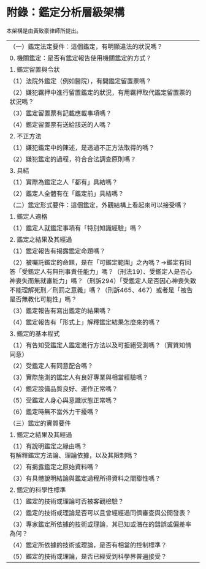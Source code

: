 # 附錄：鑑定分析層級架構

本架構是由黃致豪律師所提出。

<table class="table table-bordered table-hover table-condensed">
    <tbody>
        <tr>
            <td>（一）鑑定法定要件：這個鑑定，有明顯違法的狀況嗎？</td>
        </tr>
        <tr>
            <td>0. 機關鑑定：是否有鑑定報告使用機關鑑定的方式？</td>
        </tr>
        <tr>
            <td>1. 鑑定留置與令狀</td>
        </tr>
        <tr>
            <td>（1）法院外鑑定（例如醫院），有開鑑定留置票嗎？</td>
        </tr>
        <tr>
            <td>（2）嫌犯羈押中進行留置鑑定的狀況，有用羈押取代鑑定留置票的狀況嗎？</td>
        </tr>
        <tr>
            <td>（3）鑑定留置票有記載應載事項嗎？</td>
        </tr>
        <tr>
            <td>（4）鑑定留置票有送給該送的人嗎？</td>
        </tr>
        <tr>
            <td>2. 不正方法</td>
        </tr>
        <tr>
            <td>（1）嫌犯鑑定中的陳述，是透過不正方法取得的嗎？</td>
        </tr>
        <tr>
            <td>（2）嫌犯鑑定的過程，符合合法調查原則嗎？</td>
        </tr>
        <tr>
            <td>3. 具結</td>
        </tr>
        <tr>
            <td>（1）實際為鑑定之人「都有」具結嗎？</td>
        </tr>
        <tr>
            <td>（2）鑑定人全體有在「鑑定前」具結嗎？</td>
        </tr>
        <tr>
            <td>（二）鑑定形式要件：這個鑑定，外觀結構上看起來可以接受嗎？</td>
        </tr>
        <tr>
            <td>1. 鑑定人適格</td>
        </tr>
        <tr>
            <td>（1）鑑定人就鑑定事項有「特別知識經驗」嗎？</td>
        </tr>
        <tr>
            <td>2. 鑑定之結果及其經過</td>
        </tr>
        <tr>
            <td>（1）鑑定報告有揭露鑑定命題嗎？</td>
        </tr>
        <tr>
            <td>（2）被囑託鑑定的命題，是在「可鑑定範圍」之內嗎？→鑑定有回答「受鑑定人有無刑事責任能力」嗎？（刑法19）、受鑑定人是否心神喪失而無就審能力」嗎？（刑訴294）「受鑑定人是否因心神喪失致不能理解死刑／刑罰之意義」嗎？（刑訴465、467）或者是「被告是否無教化可能性」嗎？</td>
        </tr>
        <tr>
            <td>（3）鑑定報告有寫出鑑定的結果嗎？</td>
        </tr>
        <tr>
            <td>（4）鑑定報告有「形式上」解釋鑑定結果怎麼來的嗎？</td>
        </tr>
        <tr>
            <td>3. 鑑定的基本程式</td>
        </tr>
        <tr>
            <td>（1）有告知受鑑定人鑑定進行方法以及可拒絕受測嗎？（實質知情同意）</td>
        </tr>
        <tr>
            <td>（2）受鑑定人有同意配合嗎？</td>
        </tr>
        <tr>
            <td>（3）實際施測的鑑定人有良好專業與相當經驗嗎？</td>
        </tr>
        <tr>
            <td>（4）鑑定設備品質良好、運作正常嗎？</td>
        </tr>
        <tr>
            <td>（5）受鑑定人身心與意識狀態正常嗎？</td>
        </tr>
        <tr>
            <td>（6）鑑定時無不當外力干擾嗎？</td>
        </tr>
        <tr>
            <td>（三）鑑定的實質要件</td>
        </tr>
        <tr>
            <td>1. 鑑定之結果及其經過</td>
        </tr>
        <tr>
            <td>（1）有說明鑑定之緣由嗎？<br/> 有解釋鑑定方法論、理論依據，以及其限制嗎？</td>
        </tr>
        <tr>
            <td>（2）有揭露鑑定之原始資料嗎？</td>
        </tr>
        <tr>
            <td>（3）有具體說明結論與鑑定過程所得資料之關聯性嗎？</td>
        </tr>
        <tr>
            <td>2. 鑑定的科學性標準</td>
        </tr>
        <tr>
            <td>（1）鑑定的技術或理論可否被客觀檢驗？</td>
        </tr>
        <tr>
            <td>（2）鑑定的技術或理論是否可以且曾經經過同儕審查與公開發表？</td>
        </tr>
        <tr>
            <td>（3）專家鑑定所依據的技術或理論，其已知或潛在的錯誤或偏差率為何？</td>
        </tr>
        <tr>
            <td>（4）鑑定所依據的技術或理論，是否有相當的控制標準？</td>
        </tr>
        <tr>
            <td>（5）鑑定的技術或理論，是否已經受到科學界普遍接受？</td>
        </tr>
    </tbody>
</table>
